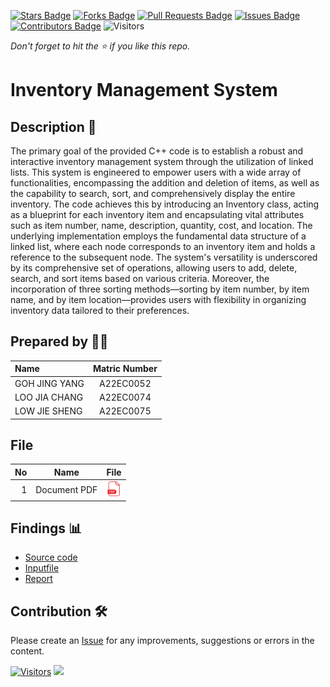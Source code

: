 [![Stars Badge](https://img.shields.io/github/stars/jjn7702/SECJ2013-DSA)](https://github.com/jjn7702/SECJ2013-DSA/Submission/Sample/stargazers)
[![Forks Badge](https://img.shields.io/github/forks/jjn7702/SECJ2013-DSA)](https://github.com/jjn7702/SECJ2013-DSA/Submission/Sample/network/members)
[![Pull Requests Badge](https://img.shields.io/github/issues-pr/jjn7702/SECJ2013-DSA)](https://github.com/jjn7702/SECJ2013-DSA/Submission/Sample/pulls)
[![Issues Badge](https://img.shields.io/github/issues/jjn7702/SECJ2013-DSA)](https://github.com/jjn7702/SECJ2013-DSA/Submission/Sample/issues)
[![Contributors Badge](https://img.shields.io/github/contributors/jjn7702/SECJ2013-DSA?color=2b9348)](https://github.com/jjn7702/SECJ2013-DSA/Submission/Sample/graphs/contributors)
![Visitors](https://api.visitorbadge.io/api/visitors?path=https%3A%2F%2Fgithub.com%2Fjjn7702%2FSECJ2013-DSA%2FSubmission%2FSample&labelColor=%23d9e3f0&countColor=%23697689&style=flat)

_Don't forget to hit the :star: if you like this repo._

# Inventory Management System

## Description 📝
The primary goal of the provided C++ code is to establish a robust and interactive inventory management system through the utilization of linked lists. This system 
is engineered to empower users with a wide array of functionalities, encompassing the addition and deletion of items, as well as the capability to search, sort, 
and comprehensively display the entire inventory. The code achieves this by introducing an Inventory class, acting as a blueprint for each inventory item and 
encapsulating vital attributes such as item number, name, description, quantity, cost, and location. The underlying implementation employs the fundamental data 
structure of a linked list, where each node corresponds to an inventory item and holds a reference to the subsequent node. The system's versatility is underscored 
by its comprehensive set of operations, allowing users to add, delete, search, and sort items based on various criteria. Moreover, the incorporation of three 
sorting methods—sorting by item number, by item name, and by item location—provides users with flexibility in organizing inventory data tailored to their 
preferences.


## Prepared by 🧑‍💻

| Name             | Matric Number |
| :---------------- | :-------------: |
|  GOH JING YANG   |    A22EC0052    | 
|   LOO JIA CHANG    |   A22EC0074     |
|  LOW JIE SHENG    |   A22EC0075      | 

## File
| No | Name |File | 
| -----:| ----- | :------: | 
|1| Document PDF| <a href="https://github.com/jjn7702/SECJ2013-DSA/blob/main/Submission/sec02/Nothing/Assignment1/Assigment%201%20Group%20Nothing%20.pdf" ><img src="https://github.com/jjn7702/SECJ2013-DSA/blob/main/Submission/sec02/Nothing/Images/pdf64.png" width="24px" height="24px" ></a>|



## Findings 📊

- [Source code](https://github.com/jjn7702/SECJ2013-DSA/blob/main/Submission/sec02/Nothing/Assignment1/Assignment1.cpp)
- [Inputfile](https://github.com/jjn7702/SECJ2013-DSA/blob/main/Submission/sec02/Nothing/Assignment1/inventory.txt)
- [Report](https://liveutm-my.sharepoint.com/:w:/g/personal/gohyang_live_utm_my/EdKgVo0MHndPvkDGb8yksB0BWCKPKEYcmF0g2NR4Cq0pXQ?e=dBaKzg)

## Contribution 🛠️
Please create an [Issue](https://github.com/jjn7702/SECJ2013-DSA/Submission/Sample/issues) for any improvements, suggestions or errors in the content.

[![Visitors](https://api.visitorbadge.io/api/visitors?path=https%3A%2F%2Fgithub.com%2Fjjn7702&labelColor=%23697689&countColor=%23555555&style=plastic)](https://visitorbadge.io/status?path=https%3A%2F%2Fgithub.com%2Fjjn7702)
![](https://hit.yhype.me/github/profile?user_id=81284918)

